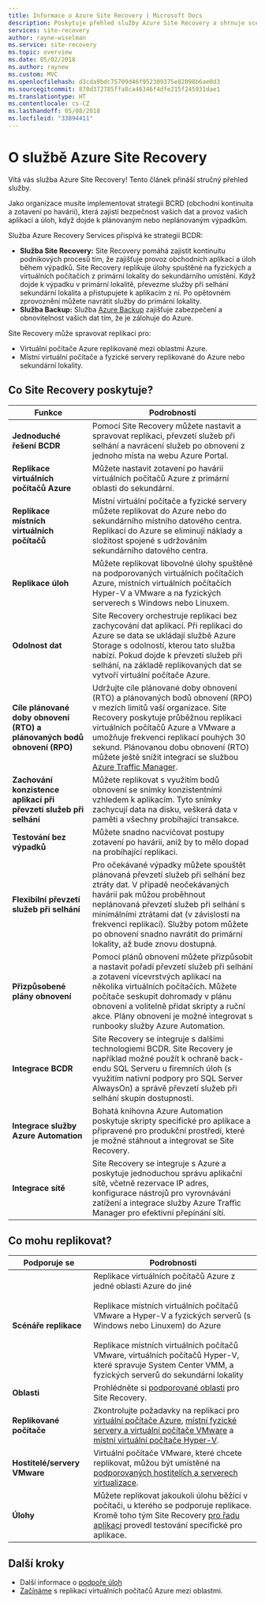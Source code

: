 ```yaml
---
title: Informace o Azure Site Recovery | Microsoft Docs
description: Poskytuje přehled služby Azure Site Recovery a shrnuje scénáře nasazení.
services: site-recovery
author: rayne-wiselman
ms.service: site-recovery
ms.topic: overview
ms.date: 05/02/2018
ms.author: raynew
ms.custom: MVC
ms.openlocfilehash: d3cda9bdc75709d46f952309375e82098b6ae0d3
ms.sourcegitcommit: 870d372785ffa8ca46346f4dfe215f245931dae1
ms.translationtype: HT
ms.contentlocale: cs-CZ
ms.lasthandoff: 05/08/2018
ms.locfileid: "33894411"
---
```

# <a name="about-site-recovery"></a>O službě Azure Site Recovery

Vítá vás služba Azure Site Recovery! Tento článek přináší stručný přehled služby.

Jako organizace musíte implementovat strategii BCRD (obchodní kontinuita a zotavení po havárii), která zajistí bezpečnost vašich dat a provoz vašich aplikací a úloh, když dojde k plánovaným nebo neplánovaným výpadkům.

Služba Azure Recovery Services přispívá ke strategii BCDR:

- **Služba Site Recovery:** Site Recovery pomáhá zajistit kontinuitu podnikových procesů tím, že zajišťuje provoz obchodních aplikací a úloh během výpadků. Site Recovery replikuje úlohy spuštěné na fyzických a virtuálních počítačích z primární lokality do sekundárního umístění. Když dojde k výpadku v primární lokalitě, převezme služby při selhání sekundární lokalita a přistupujete k aplikacím z ní. Po opětovném zprovoznění můžete navrátit služby do primární lokality.  
- **Služba Backup:** Služba [Azure Backup](https://docs.microsoft.com/azure/backup/) zajišťuje zabezpečení a obnovitelnost vašich dat tím, že je zálohuje do Azure.

Site Recovery může spravovat replikaci pro:

- Virtuální počítače Azure replikované mezi oblastmi Azure.
- Místní virtuální počítače a fyzické servery replikované do Azure nebo sekundární lokality.


## <a name="what-does-site-recovery-provide"></a>Co Site Recovery poskytuje?


**Funkce** | **Podrobnosti**
--- | ---
**Jednoduché řešení BCDR** | Pomocí Site Recovery můžete nastavit a spravovat replikaci, převzetí služeb při selhání a navrácení služeb po obnovení z jednoho místa na webu Azure Portal.
**Replikace virtuálních počítačů Azure** | Můžete nastavit zotavení po havárii virtuálních počítačů Azure z primární oblasti do sekundární.
**Replikace místních virtuálních počítačů** | Místní virtuální počítače a fyzické servery můžete replikovat do Azure nebo do sekundárního místního datového centra. Replikací do Azure se eliminují náklady a složitost spojené s udržováním sekundárního datového centra.
**Replikace úloh** | Můžete replikovat libovolné úlohy spuštěné na podporovaných virtuálních počítačích Azure, místních virtuálních počítačích Hyper-V a VMware a na fyzických serverech s Windows nebo Linuxem.
**Odolnost dat** | Site Recovery orchestruje replikaci bez zachycování dat aplikací. Při replikaci do Azure se data se ukládají službě Azure Storage s odolností, kterou tato služba nabízí. Pokud dojde k převzetí služeb při selhání, na základě replikovaných dat se vytvoří virtuální počítače Azure.
**Cíle plánované doby obnovení (RTO) a plánovaných bodů obnovení (RPO)** | Udržujte cíle plánované doby obnovení (RTO) a plánovaných bodů obnovení (RPO) v mezích limitů vaší organizace. Site Recovery poskytuje průběžnou replikaci virtuálních počítačů Azure a VMware a umožňuje frekvenci replikací pouhých 30 sekund. Plánovanou dobu obnovení (RTO) můžete ještě snížit integrací se službou [Azure Traffic Manager](https://azure.microsoft.com/blog/reduce-rto-by-using-azure-traffic-manager-with-azure-site-recovery/).
**Zachování konzistence aplikací při převzetí služeb při selhání** | Můžete replikovat s využitím bodů obnovení se snímky konzistentními vzhledem k aplikacím. Tyto snímky zachycují data na disku, veškerá data v paměti a všechny probíhající transakce.
**Testování bez výpadků** | Můžete snadno nacvičovat postupy zotavení po havárii, aniž by to mělo dopad na probíhající replikaci.
**Flexibilní převzetí služeb při selhání** | Pro očekávané výpadky můžete spouštět plánovaná převzetí služeb při selhání bez ztráty dat. V případě neočekávaných havárií pak můžou proběhnout neplánovaná převzetí služeb při selhání s minimálními ztrátami dat (v závislosti na frekvenci replikací). Služby potom můžete po obnovení snadno navrátit do primární lokality, až bude znovu dostupná.
**Přizpůsobené plány obnovení** | Pomocí plánů obnovení můžete přizpůsobit a nastavit pořadí převzetí služeb při selhání a zotavení vícevrstvých aplikací na několika virtuálních počítačích. Můžete počítače seskupit dohromady v plánu obnovení a volitelně přidat skripty a ruční akce. Plány obnovení je možné integrovat s runbooky služby Azure Automation.
**Integrace BCDR** | Site Recovery se integruje s dalšími technologiemi BCDR. Site Recovery je například možné použít k ochraně back-endu SQL Serveru u firemních úloh (s využitím nativní podpory pro SQL Server AlwaysOn) a správě převzetí služeb při selhání skupin dostupnosti.
**Integrace služby Azure Automation** | Bohatá knihovna Azure Automation poskytuje skripty specifické pro aplikace a připravené pro produkční prostředí, které je možné stáhnout a integrovat se Site Recovery.
**Integrace sítě** | Site Recovery se integruje s Azure a poskytuje jednoduchou správu aplikační sítě, včetně rezervace IP adres, konfigurace nástrojů pro vyrovnávání zatížení a integrace služby Azure Traffic Manager pro efektivní přepínání sítí.


## <a name="what-can-i-replicate"></a>Co mohu replikovat?

**Podporuje se** | **Podrobnosti**
--- | ---
**Scénáře replikace** | Replikace virtuálních počítačů Azure z jedné oblasti Azure do jiné<br/><br/>  Replikace místních virtuálních počítačů VMware a Hyper-V a fyzických serverů (s Windows nebo Linuxem) do Azure<br/><br/> Replikace místních virtuálních počítačů VMware, virtuálních počítačů Hyper-V, které spravuje System Center VMM, a fyzických serverů do sekundární lokality
**Oblasti** | Prohlédněte si [podporované oblasti](https://azure.microsoft.com/regions/services/) pro Site Recovery. |
**Replikované počítače** | Zkontrolujte požadavky na replikaci pro [virtuální počítače Azure](azure-to-azure-support-matrix.md#support-for-replicated-machine-os-versions), [místní fyzické servery a virtuální počítače VMware](vmware-physical-azure-support-matrix.md#replicated-machines) a [místní virtuální počítače Hyper-V](hyper-v-azure-support-matrix.md#replicated-vms).
**Hostitelé/servery VMware** | Virtuální počítače VMware, které chcete replikovat, můžou být umístěné na [podporovaných hostitelích a serverech virtualizace](vmware-physical-azure-support-matrix.md).
**Úlohy** | Můžete replikovat jakoukoli úlohu běžící v počítači, u kterého se podporuje replikace. Kromě toho tým Site Recovery [pro řadu aplikací](site-recovery-workload.md#workload-summary) provedl testování specifické pro aplikace.



## <a name="next-steps"></a>Další kroky
* Další informace o [podpoře úloh](site-recovery-workload.md)
* [Začínáme](azure-to-azure-quickstart.md) s replikací virtuálních počítačů Azure mezi oblastmi. 
